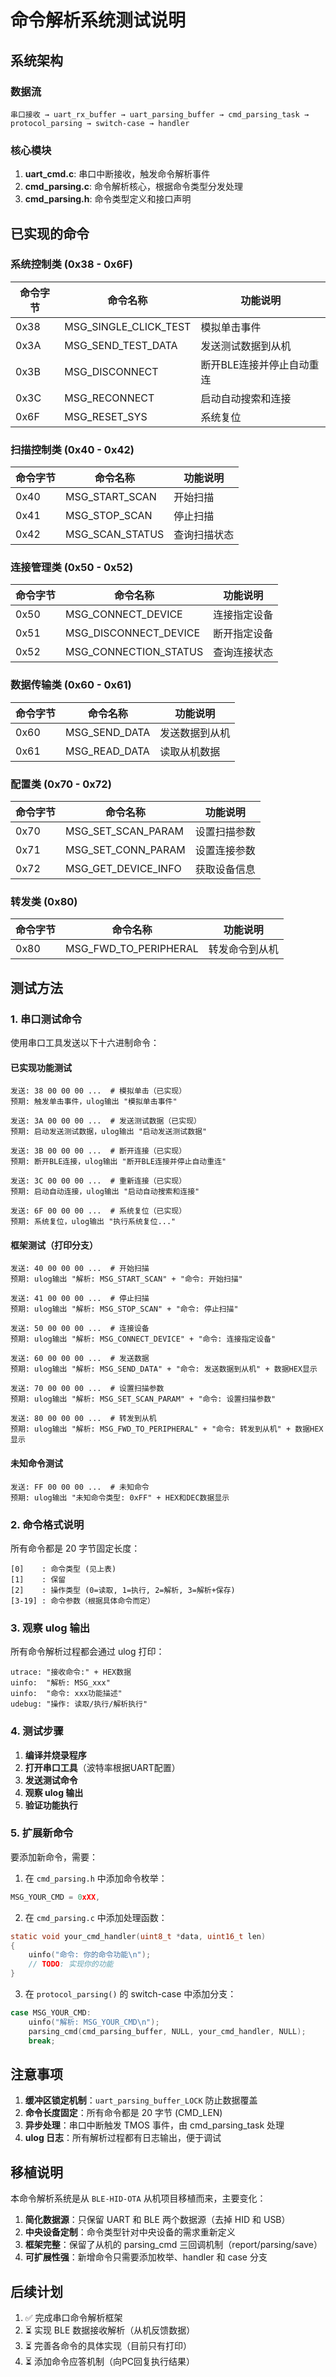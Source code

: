 # 命令解析系统测试说明

## 系统架构

### 数据流
```
串口接收 → uart_rx_buffer → uart_parsing_buffer → cmd_parsing_task → protocol_parsing → switch-case → handler
```

### 核心模块
1. **uart_cmd.c**: 串口中断接收，触发命令解析事件
2. **cmd_parsing.c**: 命令解析核心，根据命令类型分发处理
3. **cmd_parsing.h**: 命令类型定义和接口声明

## 已实现的命令

### 系统控制类 (0x38 - 0x6F)
| 命令字节 | 命令名称 | 功能说明 |
|---------|---------|---------|
| 0x38 | MSG_SINGLE_CLICK_TEST | 模拟单击事件 |
| 0x3A | MSG_SEND_TEST_DATA | 发送测试数据到从机 |
| 0x3B | MSG_DISCONNECT | 断开BLE连接并停止自动重连 |
| 0x3C | MSG_RECONNECT | 启动自动搜索和连接 |
| 0x6F | MSG_RESET_SYS | 系统复位 |

### 扫描控制类 (0x40 - 0x42)
| 命令字节 | 命令名称 | 功能说明 |
|---------|---------|---------|
| 0x40 | MSG_START_SCAN | 开始扫描 |
| 0x41 | MSG_STOP_SCAN | 停止扫描 |
| 0x42 | MSG_SCAN_STATUS | 查询扫描状态 |

### 连接管理类 (0x50 - 0x52)
| 命令字节 | 命令名称 | 功能说明 |
|---------|---------|---------|
| 0x50 | MSG_CONNECT_DEVICE | 连接指定设备 |
| 0x51 | MSG_DISCONNECT_DEVICE | 断开指定设备 |
| 0x52 | MSG_CONNECTION_STATUS | 查询连接状态 |

### 数据传输类 (0x60 - 0x61)
| 命令字节 | 命令名称 | 功能说明 |
|---------|---------|---------|
| 0x60 | MSG_SEND_DATA | 发送数据到从机 |
| 0x61 | MSG_READ_DATA | 读取从机数据 |

### 配置类 (0x70 - 0x72)
| 命令字节 | 命令名称 | 功能说明 |
|---------|---------|---------|
| 0x70 | MSG_SET_SCAN_PARAM | 设置扫描参数 |
| 0x71 | MSG_SET_CONN_PARAM | 设置连接参数 |
| 0x72 | MSG_GET_DEVICE_INFO | 获取设备信息 |

### 转发类 (0x80)
| 命令字节 | 命令名称 | 功能说明 |
|---------|---------|---------|
| 0x80 | MSG_FWD_TO_PERIPHERAL | 转发命令到从机 |

## 测试方法

### 1. 串口测试命令

使用串口工具发送以下十六进制命令：

#### 已实现功能测试
```
发送: 38 00 00 00 ...  # 模拟单击（已实现）
预期: 触发单击事件，ulog输出 "模拟单击事件"

发送: 3A 00 00 00 ...  # 发送测试数据（已实现）
预期: 启动发送测试数据，ulog输出 "启动发送测试数据"

发送: 3B 00 00 00 ...  # 断开连接（已实现）
预期: 断开BLE连接，ulog输出 "断开BLE连接并停止自动重连"

发送: 3C 00 00 00 ...  # 重新连接（已实现）
预期: 启动自动连接，ulog输出 "启动自动搜索和连接"

发送: 6F 00 00 00 ...  # 系统复位（已实现）
预期: 系统复位，ulog输出 "执行系统复位..."
```

#### 框架测试（打印分支）
```
发送: 40 00 00 00 ...  # 开始扫描
预期: ulog输出 "解析: MSG_START_SCAN" + "命令: 开始扫描"

发送: 41 00 00 00 ...  # 停止扫描
预期: ulog输出 "解析: MSG_STOP_SCAN" + "命令: 停止扫描"

发送: 50 00 00 00 ...  # 连接设备
预期: ulog输出 "解析: MSG_CONNECT_DEVICE" + "命令: 连接指定设备"

发送: 60 00 00 00 ...  # 发送数据
预期: ulog输出 "解析: MSG_SEND_DATA" + "命令: 发送数据到从机" + 数据HEX显示

发送: 70 00 00 00 ...  # 设置扫描参数
预期: ulog输出 "解析: MSG_SET_SCAN_PARAM" + "命令: 设置扫描参数"

发送: 80 00 00 00 ...  # 转发到从机
预期: ulog输出 "解析: MSG_FWD_TO_PERIPHERAL" + "命令: 转发到从机" + 数据HEX显示
```

#### 未知命令测试
```
发送: FF 00 00 00 ...  # 未知命令
预期: ulog输出 "未知命令类型: 0xFF" + HEX和DEC数据显示
```

### 2. 命令格式说明

所有命令都是 20 字节固定长度：

```
[0]    : 命令类型 (见上表)
[1]    : 保留
[2]    : 操作类型 (0=读取, 1=执行, 2=解析, 3=解析+保存)
[3-19] : 命令参数（根据具体命令而定）
```

### 3. 观察 ulog 输出

所有命令解析过程都会通过 ulog 打印：

```
utrace: "接收命令:" + HEX数据
uinfo:  "解析: MSG_xxx"
uinfo:  "命令: xxx功能描述"
udebug: "操作: 读取/执行/解析执行"
```

### 4. 测试步骤

1. **编译并烧录程序**
2. **打开串口工具**（波特率根据UART配置）
3. **发送测试命令**
4. **观察 ulog 输出**
5. **验证功能执行**

### 5. 扩展新命令

要添加新命令，需要：

1. 在 `cmd_parsing.h` 中添加命令枚举：
```c
MSG_YOUR_CMD = 0xXX,
```

2. 在 `cmd_parsing.c` 中添加处理函数：
```c
static void your_cmd_handler(uint8_t *data, uint16_t len)
{
    uinfo("命令: 你的命令功能\n");
    // TODO: 实现你的功能
}
```

3. 在 `protocol_parsing()` 的 switch-case 中添加分支：
```c
case MSG_YOUR_CMD:
    uinfo("解析: MSG_YOUR_CMD\n");
    parsing_cmd(cmd_parsing_buffer, NULL, your_cmd_handler, NULL);
    break;
```

## 注意事项

1. **缓冲区锁定机制**：`uart_parsing_buffer_LOCK` 防止数据覆盖
2. **命令长度固定**：所有命令都是 20 字节 (CMD_LEN)
3. **异步处理**：串口中断触发 TMOS 事件，由 cmd_parsing_task 处理
4. **ulog 日志**：所有解析过程都有日志输出，便于调试

## 移植说明

本命令解析系统是从 `BLE-HID-OTA` 从机项目移植而来，主要变化：

1. **简化数据源**：只保留 UART 和 BLE 两个数据源（去掉 HID 和 USB）
2. **中央设备定制**：命令类型针对中央设备的需求重新定义
3. **框架完整**：保留了从机的 parsing_cmd 三回调机制（report/parsing/save）
4. **可扩展性强**：新增命令只需要添加枚举、handler 和 case 分支

## 后续计划

1. ✅ 完成串口命令解析框架
2. ⏳ 实现 BLE 数据接收解析（从机反馈数据）
3. ⏳ 完善各命令的具体实现（目前只有打印）
4. ⏳ 添加命令应答机制（向PC回复执行结果）



